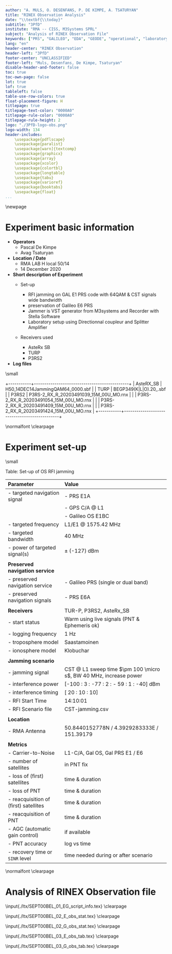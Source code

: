 ```yaml
---
author: "A. MULS, O. DESENFANS, P. DE KIMPE, A. TSATURYAN"
title: "RINEX Observation Analysis"
date: "\\textbf{\\today}"
subtitle: "3PfD"
institute: "RMA -- CISS, M3Systems SPRL"
subject: "Analysis of RINEX Observation File"
keywords: ["PRS", "GALILEO", "EDA", "GEODE", "operational", "laboratory", "test"]
lang: "en"
header-center: "RINEX Observation"
header-left: "3PfD"
footer-center: "UNCLASSIFIED"
footer-left: "Muls, Desenfans, De Kimpe, Tsaturyan"
disable-header-and-footer: false
toc: true
toc-own-page: false
lot: true
lof: true
tableleft: false
table-use-row-colors: true
float-placement-figure: H
titlepage: true
titlepage-text-color: "0000A0"
titlepage-rule-color: "0000A0"
titlepage-rule-height: 2 
logo: "./3PfD-logo-obs.png"
logo-width: 134
header-includes: 
    \usepackage{pdflscape}
    \usepackage{paralist}
    \usepackage[warn]{textcomp}
    \usepackage{graphicx}
    \usepackage{array}
    \usepackage{xcolor}
    \usepackage{colortbl}
    \usepackage{longtable}
    \usepackage{tabu}
    \usepackage{varioref}
    \usepackage{booktabs}
    \usepackage{float}
...
```

\newpage
 
# Experiment basic information

- __Operators__
    + Pascal De Kimpe
    + Avag Tsaturyan
- __Location / Date__
    + RMA LAB  H local 50/14
    + 14 December 2020
- __Short description of Experiment__
    + Set-up
        * RFI jamming on GAL E1 PRS code with 64QAM & CST signals  wide bandwidth
        * preservation of Galileo E6 PRS
        * Jammer is VST generator from M3systems and Recorder with Stella Software
        * Laboratory setup using Directionnal coupleur and Splitter Amplifier

    + Receivers used
        * AsteRx SB
        * TURP
        * P3RS2
- __Log files__

\small

+-----------+----------------------------------------------+
| AsteRX_SB |  H50_14DEC14JammingQAM64_0000.sbf            |
| TURP      |  BEGP349(K|L|O).20_.sbf                      |
| P3RS2     |  P3RS-2_RX_R_20203491039_15M_00U_MO.rnx      |
|           | P3RS-2_RX_R_20203491054_15M_00U_MO.rnx       |
|           | P3RS-2_RX_R_20203491409_15M_00U_MO.rnx       |
|           | P3RS-2_RX_R_20203491424_15M_00U_MO.rnx       |
+-----------+----------------------------------------------+

\normalfont
\clearpage

# Experiment set-up


\small

Table: Set-up of OS RFI jamming 

| __Parameter__                         | __Value__                                                         |
| :----------------------------------   | :--------------------------------------                           |
| - targeted navigation signal          | - PRS E1A                                                         |
|                                       | - GPS C/A @ L1                                                    |
|                                       | - Galileo OS E1BC                                                 |
| - targeted frequency                  | L1/E1 @ 1575.42 MHz                                               |
| - targeted bandwidth                  | 40 MHz                                                            |
| - power of targeted signal(s)         | $\pm$ (-127) dBm                                                  |
|                                       |                                                                   |
| __Preserved navigation service__      |                                                                   |
| - preserved navigation service        | - Galileo PRS (single or dual band)                               |
| - preserved navigation signals        | - PRS E6A                                                         |
|                                       |                                                                   |
| __Receivers__                         | TUR-P, P3RS2, AsteRx_SB                                           |
| - start status                        | Warm using live signals (PNT & Ephemeris ok)                      |
| - logging frequency                   | 1 Hz                                                              |
| - troposphere model                   | Saastamoinen                                                      |
| - ionosphere model                    | Klobuchar                                                         |
|                                       |                                                                   |
| __Jamming scenario__                  |                                                                   |
| - jamming signal                      | CST @ L1 sweep time $\pm 100 \micro s$, BW 40 MHz, increase power |
| - interference power                  | [-100 : 3 : -77 : 2 : - 59 : 1 : -40] dBm                         |
| - interference timing                 | [ 20 : 10 : 10]                                                   |
| - RFI Start Time                      | 14:10:01                                                          |
| - RFI Scenario file                   | CST-jamming.csv                                                   |
|                                       |                                                                   |
| __Location__                          |                                                                   |
| - RMA Antenna                         | 50.8440152778N / 4.3929283333E / 151.39179                        |
|                                       |                                                                   |
| __Metrics__                           |                                                                   |
| - Carrier-to-Noise                    | L1-C/A, Gal OS, Gal PRS E1 / E6                                   |
| - number of satellites                | in PNT fix                                                        |
| - loss of (first) satellites          | time & duration                                                   |
| - loss of PNT                         | time & duration                                                   |
| - reacquisition of (first) satellites | time & duration                                                   |
| - reacquisition of  PNT               | time & duration                                                   |
| - AGC (automatic gain control)        | if available                                                      |
| - PNT accuracy                        | log vs time                                                       |
| - recovery time or `SINR` level       | time needed during or after scenario                              |



\normalfont
\clearpage

# Analysis of RINEX Observation file

\input{./ltx/SEPT00BEL_01_EG_script_info.tex}
\clearpage

\input{./ltx/SEPT00BEL_02_E_obs_stat.tex}
\clearpage

\input{./ltx/SEPT00BEL_02_G_obs_stat.tex}
\clearpage

\input{./ltx/SEPT00BEL_03_E_obs_tab.tex}
\clearpage

\input{./ltx/SEPT00BEL_03_G_obs_tab.tex}
\clearpage
